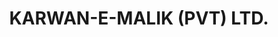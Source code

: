 ---
title: "KARWAN-E-MALIK (PVT) LTD."
url: /karachi/karwan-e-malik-pvt-ltd/
shop: travel agency
---